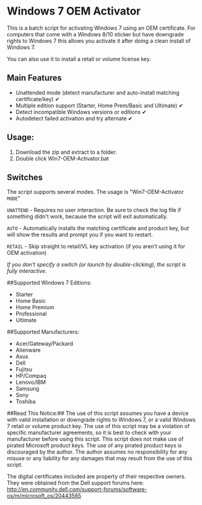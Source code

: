 # Windows 7 OEM Activator
This is a batch script for activating Windows 7 using an OEM certificate. For computers that come with a Windows 8/10 sticker but have downgrade rights to Windows 7 this allows you activate it after doing a clean install of Windows 7.

You can also use it to install a retail or volume license key. 

## Main Features

- Unattended mode (detect manufacturer and auto-install matching certificate/key) ✔
- Multiple edition support (Starter, Home Prem/Basic and Ultimate) ✔
- Detect incompatible Windows versions or editions ✔
- Autodetect failed activation and try alternate ✔

## Usage:

1. Download the zip and extract to a folder.
2. Double click Win7-OEM-Activator.bat

## Switches

The script supports several modes. The usage is "Win7-OEM-Activator `MODE`"

`UNATTEND` - Requires no user interaction. Be sure to check the log file if something didn't work, because the script will exit automatically.

`AUTO` - Automatically installs the matching certificate and product key, but will show the results and prompt you if you want to restart.

`RETAIL` - Skip straight to retail/VL key activation (if you aren't using it for OEM activation)


*If you don't specify a switch (or launch by double-clicking), the script is fully interactive.*

##Supported Windows 7 Editions:
- Starter
- Home Basic
- Home Premium
- Professional
- Ultimate

##Supported Manufacturers:
- Acer/Gateway/Packard
- Alienware
- Asus
- Dell
- Fujitsu
- HP/Compaq
- Lenovo/IBM
- Samsung
- Sony
- Toshiba

##Read This Notice:##
The use of this script assumes you have a device with valid installation or downgrade rights to Windows 7, or a valid Windows 7 retail or volume product key. The use of this script may be a violation of specific manufacturer agreements, so it is best to check with your manufacturer before using this script. This script does not make use of pirated Microsoft product keys. The use of any pirated product keys is discouraged by the author. The author assumes no responsibility for any misuse or any liability for any damages that may result from the use of this script. 

The digital certificates included are property of their respective owners. They were obtained from the Dell support forums here: http://en.community.dell.com/support-forums/software-os/m/microsoft_os/20443565
